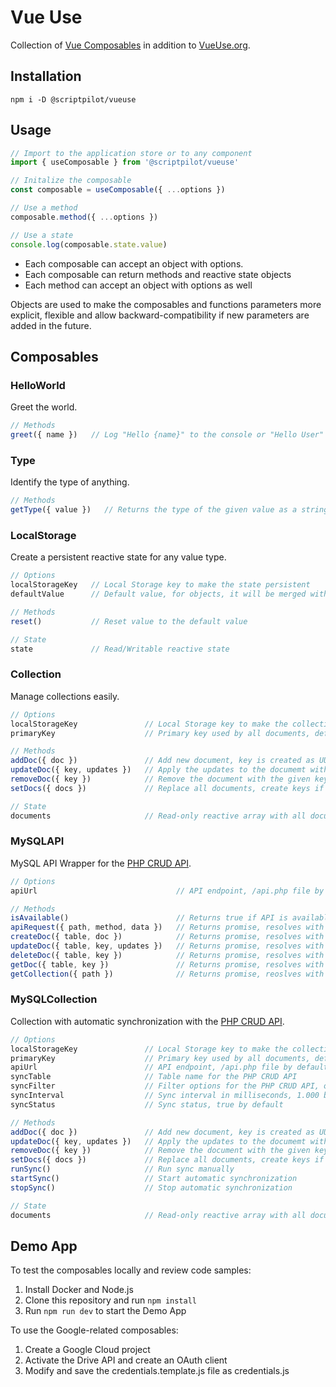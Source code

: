 # Vue Use

Collection of [Vue Composables](https://vuejs.org/guide/reusability/composables.html) in addition to [VueUse.org](https://vueuse.org/).

## Installation

````
npm i -D @scriptpilot/vueuse
````

## Usage

````js
// Import to the application store or to any component
import { useComposable } from '@scriptpilot/vueuse'

// Initalize the composable
const composable = useComposable({ ...options })

// Use a method
composable.method({ ...options })

// Use a state
console.log(composable.state.value)
````

- Each composable can accept an object with options.
- Each composable can return methods and reactive state objects
- Each method can accept an object with options as well

Objects are used to make the composables and functions parameters more explicit, flexible and allow backward-compatibility if new parameters are added in the future.

## Composables

### HelloWorld

Greet the world.

````js
// Methods
greet({ name })   // Log "Hello {name}" to the console or "Hello User" by default
````

### Type

Identify the type of anything.

````js
// Methods
getType({ value })   // Returns the type of the given value as a string
````

### LocalStorage

Create a persistent reactive state for any value type.

````js
// Options
localStorageKey   // Local Storage key to make the state persistent
defaultValue      // Default value, for objects, it will be merged with the local storage

// Methods
reset()           // Reset value to the default value

// State
state             // Read/Writable reactive state
````

### Collection

Manage collections easily.

````js
// Options
localStorageKey               // Local Storage key to make the collection persistent, optional
primaryKey                    // Primary key used by all documents, default is $key

// Methods
addDoc({ doc })               // Add new document, key is created as UUID v4 if not provided
updateDoc({ key, updates })   // Apply the updates to the documemt with the given key 
removeDoc({ key })            // Remove the document with the given key
setDocs({ docs })             // Replace all documents, create keys if not provided

// State
documents                     // Read-only reactive array with all documents of the collection
````

### MySQLAPI

MySQL API Wrapper for the [PHP CRUD API](https://github.com/mevdschee/php-crud-api).

````js
// Options
apiUrl                               // API endpoint, /api.php file by default 

// Methods
isAvailable()                        // Returns true if API is available or false if not
apiRequest({ path, method, data })   // Returns promise, resolves with JSON response
createDoc({ table, doc })            // Returns promise, resolves with record key
updateDoc({ table, key, updates })   // Returns promise, resolves with record key
deleteDoc({ table, key })            // Returns promise, resolves with record key
getDoc({ table, key })               // Returns promise, resolves with record
getCollection({ path })              // Returns promise, reoslves with record array
````

### MySQLCollection

Collection with automatic synchronization with the [PHP CRUD API](https://github.com/mevdschee/php-crud-api).

````js
// Options
localStorageKey               // Local Storage key to make the collection persistent, optional
primaryKey                    // Primary key used by all documents, default is $key
apiUrl                        // API endpoint, /api.php file by default 
syncTable                     // Table name for the PHP CRUD API
syncFilter                    // Filter options for the PHP CRUD API, optional
syncInterval                  // Sync interval in milliseconds, 1.000 by default
syncStatus                    // Sync status, true by default

// Methods
addDoc({ doc })               // Add new document, key is created as UUID v4 if not provided
updateDoc({ key, updates })   // Apply the updates to the documemt with the given key 
removeDoc({ key })            // Remove the document with the given key
setDocs({ docs })             // Replace all documents, create keys if not provided
runSync()                     // Run sync manually
startSync()                   // Start automatic synchronization
stopSync()                    // Stop automatic synchronization

// State
documents                     // Read-only reactive array with all documents of the collection
````

## Demo App

To test the composables locally and review code samples:

1. Install Docker and Node.js
2. Clone this repository and run `npm install`
4. Run `npm run dev` to start the Demo App

To use the Google-related composables:

1. Create a Google Cloud project 
2. Activate the Drive API and create an OAuth client
3. Modify and save the credentials.template.js file as credentials.js
